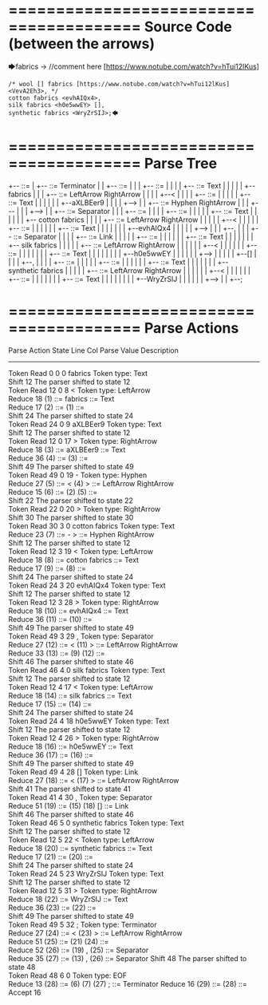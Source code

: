 ========================================
Source Code (between the arrows)
========================================

🡆fabrics <aXLBEer9> -> //comment here [https://www.notube.com/watch?v=hTui12lKus]

    /* wool [] fabrics [https://www.notube.com/watch?v=hTui12lKus] <VevA2Eh3>, */
    cotton fabrics <evhAIQx4>,
    silk fabrics <h0e5wwEY> [],
    synthetic fabrics <WryZrSIJ>;🡄

========================================
Parse Tree
========================================

+--<scripture> ::= <expression>
|  +--<expression> ::= <item> <producer> <item-or-expression-list> Terminator
|  |  +--<item> ::= <text> <tag>
|  |  |  +--<text> ::= <text-chunk>
|  |  |  |  +--<text-chunk> ::= Text
|  |  |  |  |  +--fabrics 
|  |  |  +--<tag> ::= LeftArrow <text> RightArrow
|  |  |  |  +--<
|  |  |  |  +--<text> ::= <text-chunk>
|  |  |  |  |  +--<text-chunk> ::= Text
|  |  |  |  |  |  +--aXLBEer9
|  |  |  |  +-->
|  |  +--<producer> ::= Hyphen RightArrow
|  |  |  +---
|  |  |  +-->
|  |  +--<item-or-expression-list> ::= <item> Separator <item-or-expression-list>
|  |  |  +--<item> ::= <text> <tag>
|  |  |  |  +--<text> ::= <text-chunk>
|  |  |  |  |  +--<text-chunk> ::= Text
|  |  |  |  |  |  +--    cotton fabrics 
|  |  |  |  +--<tag> ::= LeftArrow <text> RightArrow
|  |  |  |  |  +--<
|  |  |  |  |  +--<text> ::= <text-chunk>
|  |  |  |  |  |  +--<text-chunk> ::= Text
|  |  |  |  |  |  |  +--evhAIQx4
|  |  |  |  |  +-->
|  |  |  +--,
|  |  |  +--<item-or-expression-list> ::= <item> Separator <item>
|  |  |  |  +--<item> ::= <text> <tag> Link
|  |  |  |  |  +--<text> ::= <text-chunk>
|  |  |  |  |  |  +--<text-chunk> ::= Text
|  |  |  |  |  |  |  +--    silk fabrics 
|  |  |  |  |  +--<tag> ::= LeftArrow <text> RightArrow
|  |  |  |  |  |  +--<
|  |  |  |  |  |  +--<text> ::= <text-chunk>
|  |  |  |  |  |  |  +--<text-chunk> ::= Text
|  |  |  |  |  |  |  |  +--h0e5wwEY
|  |  |  |  |  |  +-->
|  |  |  |  |  +--[]
|  |  |  |  +--,
|  |  |  |  +--<item> ::= <text> <tag>
|  |  |  |  |  +--<text> ::= <text-chunk>
|  |  |  |  |  |  +--<text-chunk> ::= Text
|  |  |  |  |  |  |  +--    synthetic fabrics 
|  |  |  |  |  +--<tag> ::= LeftArrow <text> RightArrow
|  |  |  |  |  |  +--<
|  |  |  |  |  |  +--<text> ::= <text-chunk>
|  |  |  |  |  |  |  +--<text-chunk> ::= Text
|  |  |  |  |  |  |  |  +--WryZrSIJ
|  |  |  |  |  |  +-->
|  |  +--;


========================================
Parse Actions
========================================

Parse Action      State    Line     Col   Parse Value                        Description                                                             
---------------   -----   -----   -----   --------------------------------   ------------------------------------------------------------------------
Token Read            0       0       0   fabrics                            Token type: Text                                                        
Shift                12                                                      The parser shifted to state 12                                          
Token Read           12       0       8   <                                  Token type: LeftArrow                                                   
Reduce               18                   (1) ::= fabrics                    <text-chunk> ::= Text                                                   
Reduce               17                   (2) ::= (1)                        <text> ::= <text-chunk>                                                 
Shift                24                                                      The parser shifted to state 24                                          
Token Read           24       0       9   aXLBEer9                           Token type: Text                                                        
Shift                12                                                      The parser shifted to state 12                                          
Token Read           12       0      17   >                                  Token type: RightArrow                                                  
Reduce               18                   (3) ::= aXLBEer9                   <text-chunk> ::= Text                                                   
Reduce               36                   (4) ::= (3)                        <text> ::= <text-chunk>                                                 
Shift                49                                                      The parser shifted to state 49                                          
Token Read           49       0      19   -                                  Token type: Hyphen                                                      
Reduce               27                   (5) ::= < (4) >                    <tag> ::= LeftArrow <text> RightArrow                                   
Reduce               15                   (6) ::= (2) (5)                    <item> ::= <text> <tag>                                                 
Shift                22                                                      The parser shifted to state 22                                          
Token Read           22       0      20   >                                  Token type: RightArrow                                                  
Shift                30                                                      The parser shifted to state 30                                          
Token Read           30       3       0       cotton fabrics                 Token type: Text                                                        
Reduce               23                   (7) ::= - >                        <producer> ::= Hyphen RightArrow                                        
Shift                12                                                      The parser shifted to state 12                                          
Token Read           12       3      19   <                                  Token type: LeftArrow                                                   
Reduce               18                   (8) ::=     cotton fabrics         <text-chunk> ::= Text                                                   
Reduce               17                   (9) ::= (8)                        <text> ::= <text-chunk>                                                 
Shift                24                                                      The parser shifted to state 24                                          
Token Read           24       3      20   evhAIQx4                           Token type: Text                                                        
Shift                12                                                      The parser shifted to state 12                                          
Token Read           12       3      28   >                                  Token type: RightArrow                                                  
Reduce               18                   (10) ::= evhAIQx4                  <text-chunk> ::= Text                                                   
Reduce               36                   (11) ::= (10)                      <text> ::= <text-chunk>                                                 
Shift                49                                                      The parser shifted to state 49                                          
Token Read           49       3      29   ,                                  Token type: Separator                                                   
Reduce               27                   (12) ::= < (11) >                  <tag> ::= LeftArrow <text> RightArrow                                   
Reduce               33                   (13) ::= (9) (12)                  <item> ::= <text> <tag>                                                 
Shift                46                                                      The parser shifted to state 46                                          
Token Read           46       4       0       silk fabrics                   Token type: Text                                                        
Shift                12                                                      The parser shifted to state 12                                          
Token Read           12       4      17   <                                  Token type: LeftArrow                                                   
Reduce               18                   (14) ::=     silk fabrics          <text-chunk> ::= Text                                                   
Reduce               17                   (15) ::= (14)                      <text> ::= <text-chunk>                                                 
Shift                24                                                      The parser shifted to state 24                                          
Token Read           24       4      18   h0e5wwEY                           Token type: Text                                                        
Shift                12                                                      The parser shifted to state 12                                          
Token Read           12       4      26   >                                  Token type: RightArrow                                                  
Reduce               18                   (16) ::= h0e5wwEY                  <text-chunk> ::= Text                                                   
Reduce               36                   (17) ::= (16)                      <text> ::= <text-chunk>                                                 
Shift                49                                                      The parser shifted to state 49                                          
Token Read           49       4      28   []                                 Token type: Link                                                        
Reduce               27                   (18) ::= < (17) >                  <tag> ::= LeftArrow <text> RightArrow                                   
Shift                41                                                      The parser shifted to state 41                                          
Token Read           41       4      30   ,                                  Token type: Separator                                                   
Reduce               51                   (19) ::= (15) (18) []              <item> ::= <text> <tag> Link                                            
Shift                46                                                      The parser shifted to state 46                                          
Token Read           46       5       0       synthetic fabrics              Token type: Text                                                        
Shift                12                                                      The parser shifted to state 12                                          
Token Read           12       5      22   <                                  Token type: LeftArrow                                                   
Reduce               18                   (20) ::=     synthetic fabrics     <text-chunk> ::= Text                                                   
Reduce               17                   (21) ::= (20)                      <text> ::= <text-chunk>                                                 
Shift                24                                                      The parser shifted to state 24                                          
Token Read           24       5      23   WryZrSIJ                           Token type: Text                                                        
Shift                12                                                      The parser shifted to state 12                                          
Token Read           12       5      31   >                                  Token type: RightArrow                                                  
Reduce               18                   (22) ::= WryZrSIJ                  <text-chunk> ::= Text                                                   
Reduce               36                   (23) ::= (22)                      <text> ::= <text-chunk>                                                 
Shift                49                                                      The parser shifted to state 49                                          
Token Read           49       5      32   ;                                  Token type: Terminator                                                  
Reduce               27                   (24) ::= < (23) >                  <tag> ::= LeftArrow <text> RightArrow                                   
Reduce               51                   (25) ::= (21) (24)                 <item> ::= <text> <tag>                                                 
Reduce               52                   (26) ::= (19) , (25)               <item-or-expression-list> ::= <item> Separator <item>                   
Reduce               35                   (27) ::= (13) , (26)               <item-or-expression-list> ::= <item> Separator <item-or-expression-list>
Shift                48                                                      The parser shifted to state 48                                          
Token Read           48       6       0                                      Token type: EOF                                                         
Reduce               13                   (28) ::= (6) (7) (27) ;            <expression> ::= <item> <producer> <item-or-expression-list> Terminator 
Reduce               16                   (29) ::= (28)                      <scripture> ::= <expression>                                            
Accept               16                                                                                                                              


